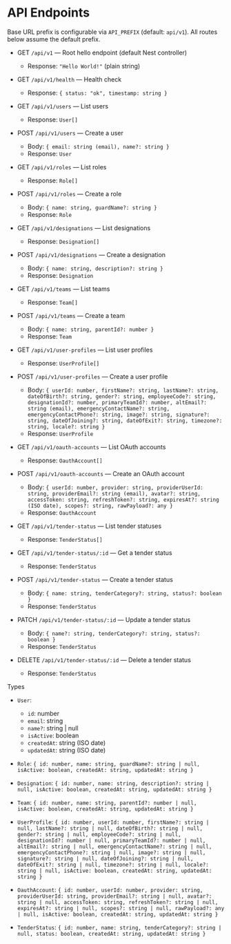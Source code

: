 # API Endpoints

Base URL prefix is configurable via `API_PREFIX` (default: `api/v1`). All routes below assume the default prefix.

- GET `/api/v1` — Root hello endpoint (default Nest controller)
  - Response: `"Hello World!"` (plain string)

- GET `/api/v1/health` — Health check
  - Response: `{ status: "ok", timestamp: string }`

- GET `/api/v1/users` — List users
  - Response: `User[]`

- POST `/api/v1/users` — Create a user
  - Body: `{ email: string (email), name?: string }`
  - Response: `User`

- GET `/api/v1/roles` — List roles
  - Response: `Role[]`

- POST `/api/v1/roles` — Create a role
  - Body: `{ name: string, guardName?: string }`
  - Response: `Role`

- GET `/api/v1/designations` — List designations
  - Response: `Designation[]`

- POST `/api/v1/designations` — Create a designation
  - Body: `{ name: string, description?: string }`
  - Response: `Designation`

- GET `/api/v1/teams` — List teams
  - Response: `Team[]`

- POST `/api/v1/teams` — Create a team
  - Body: `{ name: string, parentId?: number }`
  - Response: `Team`

- GET `/api/v1/user-profiles` — List user profiles
  - Response: `UserProfile[]`

- POST `/api/v1/user-profiles` — Create a user profile
  - Body: `{ userId: number, firstName?: string, lastName?: string, dateOfBirth?: string, gender?: string, employeeCode?: string, designationId?: number, primaryTeamId?: number, altEmail?: string (email), emergencyContactName?: string, emergencyContactPhone?: string, image?: string, signature?: string, dateOfJoining?: string, dateOfExit?: string, timezone?: string, locale?: string }`
  - Response: `UserProfile`

- GET `/api/v1/oauth-accounts` — List OAuth accounts
  - Response: `OauthAccount[]`

- POST `/api/v1/oauth-accounts` — Create an OAuth account
  - Body: `{ userId: number, provider: string, providerUserId: string, providerEmail?: string (email), avatar?: string, accessToken: string, refreshToken?: string, expiresAt?: string (ISO date), scopes?: string, rawPayload?: any }`
  - Response: `OauthAccount`

- GET `/api/v1/tender-status` — List tender statuses
  - Response: `TenderStatus[]`

- GET `/api/v1/tender-status/:id` — Get a tender status
  - Response: `TenderStatus`

- POST `/api/v1/tender-status` — Create a tender status
  - Body: `{ name: string, tenderCategory?: string, status?: boolean }`
  - Response: `TenderStatus`

- PATCH `/api/v1/tender-status/:id` — Update a tender status
  - Body: `{ name?: string, tenderCategory?: string, status?: boolean }`
  - Response: `TenderStatus`

- DELETE `/api/v1/tender-status/:id` — Delete a tender status
  - Response: `TenderStatus`

Types
- `User`:
  - `id`: number
  - `email`: string
  - `name?`: string | null
  - `isActive`: boolean
  - `createdAt`: string (ISO date)
  - `updatedAt`: string (ISO date)

- `Role`: `{ id: number, name: string, guardName?: string | null, isActive: boolean, createdAt: string, updatedAt: string }`
- `Designation`: `{ id: number, name: string, description?: string | null, isActive: boolean, createdAt: string, updatedAt: string }`
- `Team`: `{ id: number, name: string, parentId?: number | null, isActive: boolean, createdAt: string, updatedAt: string }`
- `UserProfile`: `{ id: number, userId: number, firstName?: string | null, lastName?: string | null, dateOfBirth?: string | null, gender?: string | null, employeeCode?: string | null, designationId?: number | null, primaryTeamId?: number | null, altEmail?: string | null, emergencyContactName?: string | null, emergencyContactPhone?: string | null, image?: string | null, signature?: string | null, dateOfJoining?: string | null, dateOfExit?: string | null, timezone?: string | null, locale?: string | null, isActive: boolean, createdAt: string, updatedAt: string }`
- `OauthAccount`: `{ id: number, userId: number, provider: string, providerUserId: string, providerEmail?: string | null, avatar?: string | null, accessToken: string, refreshToken?: string | null, expiresAt?: string | null, scopes?: string | null, rawPayload?: any | null, isActive: boolean, createdAt: string, updatedAt: string }`
- `TenderStatus`: `{ id: number, name: string, tenderCategory?: string | null, status: boolean, createdAt: string, updatedAt: string }`
